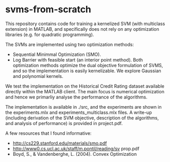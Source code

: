 ﻿# svms-from-scratch
This repository contains code for training a kernelized SVM (with multiclass
extension) in MATLAB, and specifically does not rely on any optimization libraries
(e.g. for quadratic programming). 

The SVMs are implemented using two optimization methods:
* Sequential Minimmal Optimization (SMO).
* Log Barrier with feasible start (an interior point method).
Both optimization methods optimize the dual objective formulation of SVMS, and
so the implementation is easily kernelizable. We explore Gaussian and polynomial kernels.

We test the implementation on the Historical Credit Rating dataset available directly within the MATLAB client. The main focus is numerical optimization and hence we primarliy analyse the performance of the algorithms. 

The implementation is available in ./src, and the experiments are shown in the experiments.mlx and experiments_multiclass.mlx files. A write-up (including derivation of the SVM objective, description of the algorithms, and analysis of performance) is provided in project.pdf.

A few resources that I found informative:
* http://cs229.stanford.edu/materials/smo.pdf 
* http://www0.cs.ucl.ac.uk/staff/m.pontil/reading/sv prop.pdf
* Boyd, S., & Vandenberghe, L. (2004). Convex Optimization



